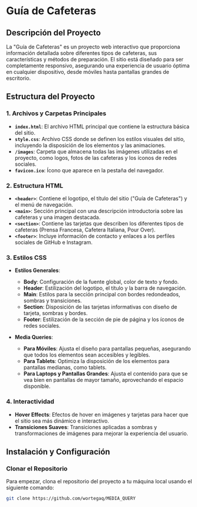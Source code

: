 # Guía de Cafeteras

## Descripción del Proyecto

La "Guía de Cafeteras" es un proyecto web interactivo que proporciona información detallada sobre diferentes tipos de cafeteras, 
sus características y métodos de preparación. El sitio está diseñado para ser completamente responsivo, asegurando una experiencia 
de usuario óptima en cualquier dispositivo, desde móviles hasta pantallas grandes de escritorio.

## Estructura del Proyecto

### 1. **Archivos y Carpetas Principales**
   - **`index.html`**: El archivo HTML principal que contiene la estructura básica del sitio.
   - **`style.css`**: Archivo CSS donde se definen los estilos visuales del sitio, incluyendo la disposición de los elementos y las animaciones.
   - **`/images`**: Carpeta que almacena todas las imágenes utilizadas en el proyecto, como logos, fotos de las cafeteras y los íconos de redes sociales.
   - **`favicon.ico`**: Ícono que aparece en la pestaña del navegador.

### 2. **Estructura HTML**
   - **`<header>`**: Contiene el logotipo, el título del sitio ("Guía de Cafeteras") y el menú de navegación.
   - **`<main>`**: Sección principal con una descripción introductoria sobre las cafeteras y una imagen destacada.
   - **`<section>`**: Contiene las tarjetas que describen los diferentes tipos de cafeteras (Prensa Francesa, Cafetera Italiana, Pour Over).
   - **`<footer>`**: Incluye información de contacto y enlaces a los perfiles sociales de GitHub e Instagram.

### 3. **Estilos CSS**
   - **Estilos Generales**:
     - **Body**: Configuración de la fuente global, color de texto y fondo.
     - **Header**: Estilización del logotipo, el título y la barra de navegación.
     - **Main**: Estilos para la sección principal con bordes redondeados, sombras y transiciones.
     - **Section**: Disposición de las tarjetas informativas con diseño de tarjeta, sombras y bordes.
     - **Footer**: Estilización de la sección de pie de página y los íconos de redes sociales.

   - **Media Queries**:
     - **Para Móviles**: Ajusta el diseño para pantallas pequeñas, asegurando que todos los elementos sean accesibles y legibles.
     - **Para Tablets**: Optimiza la disposición de los elementos para pantallas medianas, como tablets.
     - **Para Laptops y Pantallas Grandes**: Ajusta el contenido para que se vea bien en pantallas de mayor tamaño, aprovechando el espacio disponible.

### 4. **Interactividad**
   - **Hover Effects**: Efectos de hover en imágenes y tarjetas para hacer que el sitio sea más dinámico e interactivo.
   - **Transiciones Suaves**: Transiciones aplicadas a sombras y transformaciones de imágenes para mejorar la experiencia del usuario.

## Instalación y Configuración

### Clonar el Repositorio
Para empezar, clona el repositorio del proyecto a tu máquina local usando el siguiente comando:

```bash
git clone https://github.com/wortegaq/MEDIA_QUERY
